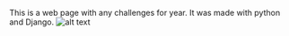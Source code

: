 This is a web page with any challenges for year. It was made with python and Django.
![alt text](https://www.pngwing.com/en/free-png-vcpgq)
